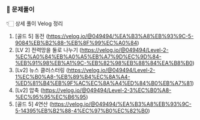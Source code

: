 ### 📌 문제풀이

👇🏻 상세 풀이 Velog 정리

1. [골드 5] 동전 (https://velog.io/@049494/%EA%B3%A8%EB%93%9C-5-9084%EB%B2%88-%EB%8F%99%EC%A0%84)
2. [LV 2] 전력망을 둘로 나누기 (https://velog.io/@049494/Level-2-%EC%A0%84%EB%A0%A5%EB%A7%9D%EC%9D%84-%EB%91%98%EB%A1%9C-%EB%82%98%EB%88%84%EA%B8%B0)
3. [Lv2] 뉴스 클러스터링 (https://velog.io/@049494/Level-2-1%EC%B0%A8-%EB%89%B4%EC%8A%A4-%ED%81%B4%EB%9F%AC%EC%8A%A4%ED%84%B0%EB%A7%81)
4. [Lv2] 압축 (https://velog.io/@049494/Level-2-3%EC%B0%A8-%EC%95%95%EC%B6%95)
5. [골드 5] 4연산 (https://velog.io/@049494/%EA%B3%A8%EB%93%9C-5-14395%EB%B2%88-4%EC%97%B0%EC%82%B0)
